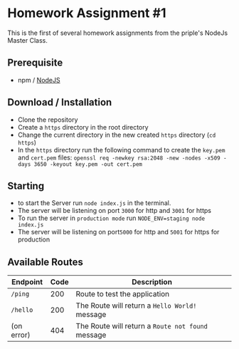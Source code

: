 
# Homework Assignment #1

 This is the first of several homework assignments from the priple's NodeJs Master Class.
 
 ## Prerequisite 
   - npm / [NodeJS][node]
  
 ## Download / Installation
 
 - Clone the repository
 - Create a `https` directory in the root directory 
 - Change the current directory in the new created `https` directory (`cd https`)
 - In the `https` directory run the following command to create the `key.pem` and `cert.pem` files: `openssl req -newkey rsa:2048 -new -nodes -x509 -days 3650 -keyout key.pem -out cert.pem`

## Starting
 - to start the Server run `node index.js` in the terminal. 
 - The server will be listening on port `3000` for http and `3001` for https
 - To run the server in `production mode` run  `NODE_ENV=staging node index.js`
 -  The server will be listening on port`5000` for http and `5001` for https for production
 
 ## Available Routes
 | Endpoint  | Code  |  Description |
 | ---- | ---- |  ---- |  
 | `/ping`  | 200 |  Route to test the application  | 
 | `/hello` | 200 |  The Route will return a `Hello World!` message |    
 |  (on error) | 404 |  The Route will return a `Route not found` message |    
  
[node]: https://nodejs.org/en/